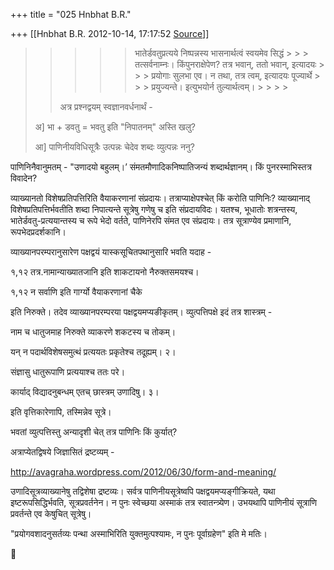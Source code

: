 +++
title = "025 Hnbhat B.R."

+++
[[Hnbhat B.R.	2012-10-14, 17:17:52 [Source](https://groups.google.com/g/bvparishat/c/iEIe0Y7bweU)]]



  
  

> 
> > > 
> > > > 
> > > > 
> > > > > भातेर्डवतुप्रत्यये निष्पन्नस्य भासनार्थत्वं स्वयमेव सिद्धं > > > तत्सर्वनाम्नः। किंपुनराक्षेपेण? तत्र भवान्, ततो भवान्, इत्यादयः > > > प्रयोगाः सुलभा एव। न तथा, तत्र त्वम्, इत्यादयः पूज्यार्थे > > > प्रयुज्यन्ते। इत्युभयोर्न तुल्यार्थत्वम्। > > > > 
> > > > 
> > > >   
> >   
> > > > 
> > अत्र प्रश्नद्वयम् स्वज्ञानवर्धनार्थं -  
>   
> अ\] भा + डवतु = भवतु इति "निपातनम्" अस्ति खलु?  
>   
> आ\] पाणिनीयविधिसूत्रैः उत्पन्नः चेदेव शब्दः व्युत्पन्नः ननु?  
> > 

  
  

पाणिनिनैवानुमतम् - "उणादयो बहुलम्।’ संमतमौणादिकनिष्पातिजन्यं शब्दार्थज्ञानम्। किं पुनरस्माभिस्तत्र विवादेन?

  

व्याख्यानतो विशेषप्रतिपत्तिरिति वैयाकरणानां संप्रदायः। तत्राप्याक्षेपश्चेत् किं करोति पाणिनिः? व्याख्यानाद् विशेषप्रतिपत्तिर्भवतीति शब्दा निपात्यन्ते सूत्रेषु गणेषु च इति संप्रदायविदः। यतश्च, भूधातोः शत्रन्तस्य, भातेर्डवतु-प्रत्ययान्तस्य च रूपे भेदो वर्तते, पाणिनेरपि संमत एव संप्रदायः। तत्र सूत्राण्येव प्रमाणानि, रूपभेदप्रदर्शकानि।

  

व्याख्यानपरम्परानुसारेण पक्षद्वयं यास्कसूचितपथानुसारि भवति यदाह -

  

१,१२     तत्र.नामान्याख्यातजानि इति शाकटायनो नैरुक्तसमयश्च।

१,१२     न सर्वाणि इति गार्ग्यो वैयाकरणानां चैके

  

इति निरुक्ते। तदेव व्याख्यानपरम्परया पक्षद्वयमप्यङीकृतम्। व्युत्पत्तिपक्षे इदं तत्र शास्त्रम् -

  

नाम च धातुजमाह निरुक्ते व्याकरणे शकटस्य च तोकम्।

यन् न पदार्थविशेषसमुत्थं प्रत्ययतः प्रकृतेश्च तदूह्यम्। २।

संज्ञासु धातुरूपाणि प्रत्ययाश्च ततः परे।

कार्याद् विद्यादनुबन्धम् एतच् छास्त्रम् उणादिषु। ३।

  

इति वृत्तिकारेणापि, तस्मिन्नेव सूत्रे।

  

भवतां व्युत्पत्तिस्तु अन्यादृशी चेत् तत्र पाणिनिः किं कुर्यात्?

  

अत्राप्येतद्विषये जिज्ञासितं द्रष्टव्यम् -

  

<http://avagraha.wordpress.com/2012/06/30/form-and-meaning/>

  

उणादिसूत्रव्याख्यानेषु तद्विशेषा द्रष्टव्यः। सर्वत्र पाणिनीयसूत्रेष्वपि पक्षद्वयमप्यङ्गीक्रियते, यथा इष्टरूपसिद्धिर्भवति, सूत्रप्रवर्तनेन। न पुनः स्वेच्छया अस्माकं तत्र स्वातन्त्र्येण। उभयथापि पाणिनीयं सूत्राणि प्रवर्तन्ते एव केषुचित् सूत्रेषु।

  

"प्रयोगवशादनुसर्तव्यः पन्था अस्माभिरिति युक्तमुत्पश्यामः, न पुनः पूर्वाग्रहेण" इति मे मतिः।



